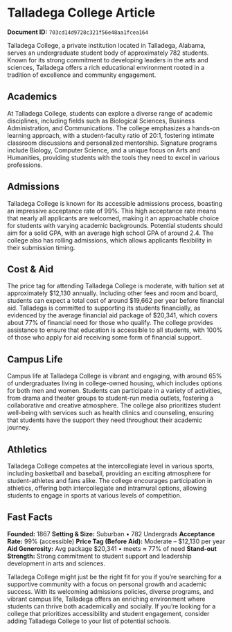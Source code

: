 # Talladega College Article

**Document ID:** `703cd14d9728c321f56e48aa1fcea164`

Talladega College, a private institution located in Talladega, Alabama, serves an undergraduate student body of approximately 782 students. Known for its strong commitment to developing leaders in the arts and sciences, Talladega offers a rich educational environment rooted in a tradition of excellence and community engagement.

## Academics
At Talladega College, students can explore a diverse range of academic disciplines, including fields such as Biological Sciences, Business Administration, and Communications. The college emphasizes a hands-on learning approach, with a student-faculty ratio of 20:1, fostering intimate classroom discussions and personalized mentorship. Signature programs include Biology, Computer Science, and a unique focus on Arts and Humanities, providing students with the tools they need to excel in various professions.

## Admissions
Talladega College is known for its accessible admissions process, boasting an impressive acceptance rate of 99%. This high acceptance rate means that nearly all applicants are welcomed, making it an approachable choice for students with varying academic backgrounds. Potential students should aim for a solid GPA, with an average high school GPA of around 2.4. The college also has rolling admissions, which allows applicants flexibility in their submission timing.

## Cost & Aid
The price tag for attending Talladega College is moderate, with tuition set at approximately $12,130 annually. Including other fees and room and board, students can expect a total cost of around $19,662 per year before financial aid. Talladega is committed to supporting its students financially, as evidenced by the average financial aid package of $20,341, which covers about 77% of financial need for those who qualify. The college provides assistance to ensure that education is accessible to all students, with 100% of those who apply for aid receiving some form of financial support.

## Campus Life
Campus life at Talladega College is vibrant and engaging, with around 65% of undergraduates living in college-owned housing, which includes options for both men and women. Students can participate in a variety of activities, from drama and theater groups to student-run media outlets, fostering a collaborative and creative atmosphere. The college also prioritizes student well-being with services such as health clinics and counseling, ensuring that students have the support they need throughout their academic journey.

## Athletics
Talladega College competes at the intercollegiate level in various sports, including basketball and baseball, providing an exciting atmosphere for student-athletes and fans alike. The college encourages participation in athletics, offering both intercollegiate and intramural options, allowing students to engage in sports at various levels of competition.

## Fast Facts
**Founded:** 1867
**Setting & Size:** Suburban • 782 Undergrads
**Acceptance Rate:** 99% (accessible)
**Price Tag (Before Aid):** Moderate – $12,130 per year
**Aid Generosity:** Avg package $20,341 • meets ≈ 77% of need
**Stand-out Strength:** Strong commitment to student support and leadership development in arts and sciences.

Talladega College might just be the right fit for you if you’re searching for a supportive community with a focus on personal growth and academic success. With its welcoming admissions policies, diverse programs, and vibrant campus life, Talladega offers an enriching environment where students can thrive both academically and socially. If you’re looking for a college that prioritizes accessibility and student engagement, consider adding Talladega College to your list of potential schools.
